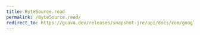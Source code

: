 ```yaml
---
title: ByteSource.read
permalink: /ByteSource.read/
redirect_to: https://guava.dev/releases/snapshot-jre/api/docs/com/google/common/io/ByteSource.html#read--
---
```

